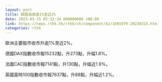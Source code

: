 ```yaml
---
layout: post
title: 歐股高收逾1%至近2%
date: 2023-03-15 05:32:34.000000000 +08:00
link: https://news.rthk.hk/rthk/ch/component/k2/1691979-20230315.htm
categories: rthk
---
```


歐洲主要股市收市升逾1%至近2%。

德國DAX指數收市報15232點，升273點，升幅1.8%。

法國CAC指數收市報7141點，升130點，升幅近1.9%。

英國富時100指數收市報7637點，升88點，升幅近1.2%。

